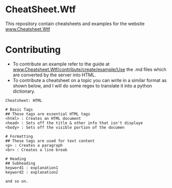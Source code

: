 # CheatSheet.Wtf
This repository contain cheatsheets and examples for the website www.Cheatsheet.Wtf
# Contributing
* To contribute an example refer to the guide at www.Cheatsheet.Wtf/contribute/create/example/Use the .md files which are converted by the server into HTML.
* To contribute a cheatsheet on a topic you can write in a similar format as shown below, and I will do some regex to translate it into a python dictionary.
```
Cheatsheet: HTML

# Basic Tags
## These tags are essential HTML tags
<html> : Creates an HTML document
<head> : Sets off the title & other info that isn't displaye
<body> : Sets off the visible portion of the documen

# Formatting
## These tags are used for text content
<p> : Creates a paragraph
<br> : Creates a line break

# Heading
## Subheading
keyword1 : explanation1
keyword2 : explanation2

and so on.
```